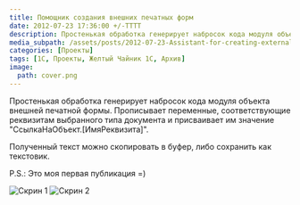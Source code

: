 ```yaml
---
title: Помощник создания внешних печатных форм
date: 2012-07-23 17:36:00 +/-TTTT
description: Простенькая обработка генерирует набросок кода модуля объекта внешней печатной формы. Прописывает переменные, соответствующие реквизитам выбранного типа документа и присваивает им значение "СсылкаНаОбъект.[ИмяРеквизита]"
media_subpath: /assets/posts/2012-07-23-Assistant-for-creating-external-print-forms/
categories: [Проекты]
tags: [1С, Проекты, Желтый Чайник 1С, Архив]
image:
  path: cover.png
---
```


Простенькая обработка генерирует набросок кода модуля объекта внешней печатной формы. Прописывает переменные, соответствующие реквизитам выбранного типа документа и присваивает им значение "СсылкаНаОбъект.[ИмяРеквизита]".

Полученный текст можно скопировать в буфер, либо сохранить как текстовик.

P.S.: Это моя первая публикация =)

![Скрин 1](01.png)
![Скрин 2](02.png)